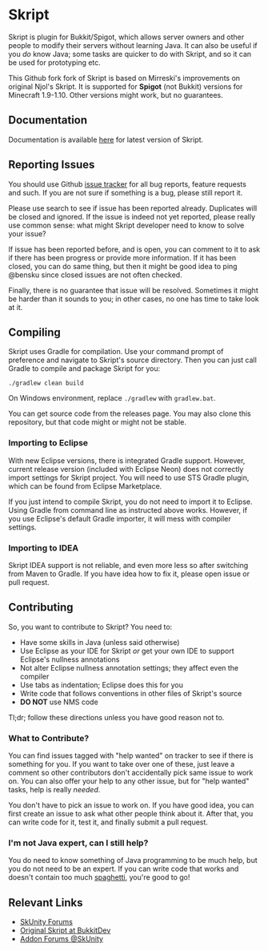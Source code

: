 # Skript
Skript is plugin for Bukkit/Spigot, which allows server owners and other people
to modify their servers without learning Java. It can also be useful if you
*do* know Java; some tasks are quicker to do with Skript, and so it can be used
for prototyping etc.

This Github fork fork of Skript is based on Mirreski's improvements on original
Njol's Skript. It is supported for **Spigot** (not Bukkit) versions for
Minecraft 1.9-1.10. Other versions might work, but no guarantees.

## Documentation
Documentation is available [here](http://bensku.github.io/Skript/) for latest
version of Skript.

## Reporting Issues
You should use Github [issue tracker](https://github.com/bensku/Skript/issues)
for all bug reports, feature requests and such. If you are not sure if something
is a bug, please still report it.

Please use search to see if issue has been reported already. Duplicates will be
closed and ignored. If the issue is indeed not yet reported, please really
use common sense: what might Skript developer need to know to solve your issue?

If issue has been reported before, and is open, you can comment to it to ask if there
has been progress or provide more information. If it has been closed, you can do
same thing, but then it might be good idea to ping @bensku since closed issues
are not often checked.

Finally, there is no guarantee that issue will be resolved. Sometimes it might be
harder than it sounds to you; in other cases, no one has time to take look at it.

## Compiling
Skript uses Gradle for compilation. Use your command prompt of preference and
navigate to Skript's source directory. Then you can just call Gradle to compile
and package Skript for you:
```
./gradlew clean build
```
On Windows environment, replace `./gradlew` with `gradlew.bat`.

You can get source code from the releases page. You may also clone this
repository, but that code might or might not be stable.

### Importing to Eclipse
With new Eclipse versions, there is integrated Gradle support. However, current release version 
(included with Eclipse Neon) does not correctly import settings for Skript project. You will need 
to use STS Gradle plugin, which can be found from Eclipse Marketplace.

If you just intend to compile Skript, you do not need to import it to Eclipse. Using Gradle from 
command line as instructed above works. However, if you use Eclipse's default Gradle importer, 
it will mess with compiler settings.

### Importing to IDEA
Skript IDEA support is not reliable, and even more less so after switching from Maven to Gradle.
If you have idea how to fix it, please open issue or pull request.

## Contributing
So, you want to contribute to Skript? You need to:
* Have some skills in Java (unless said otherwise)
* Use Eclipse as your IDE for Skript *or* get your own IDE to support Eclipse's nullness annotations
* Not alter Eclipse nullness annotation settings; they affect even the compiler
* Use tabs as indentation; Eclipse does this for you
* Write code that follows conventions in other files of Skript's source
* **DO NOT** use NMS code

Tl;dr; follow these directions unless you have good reason not to.

### What to Contribute?
You can find issues tagged with "help wanted" on tracker to see if there is
something for you. If you want to take over one of these, just leave a comment
so other contributors don't accidentally pick same issue to work on. You can also
offer your help to any other issue, but for "help wanted" tasks, help is really
*needed*.

You don't have to pick an issue to work on. If you have good idea, you can first
create an issue to ask what other people think about it. After that, you can
write code for it, test it, and finally submit a pull request.

### I'm not Java expert, can I still help?
You do need to know something of Java programming to be much help, but you do
not need to be an expert. If you can write code that works and doesn't contain
too much [spaghetti](https://en.wikipedia.org/wiki/Spaghetti_code), you're
good to go!

## Relevant Links
* [SkUnity Forums](https://forums.skunity.com/)
* [Original Skript at BukkitDev](https://dev.bukkit.org/bukkit-plugins/skript/)
* [Addon Forums @SkUnity](https://forums.skunity.com/c/addons/none)
